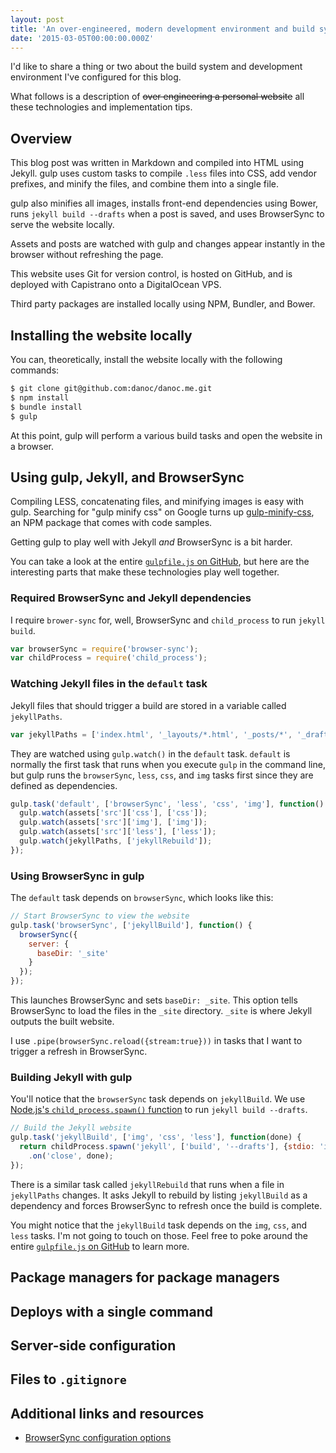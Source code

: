 ```yaml
---
layout: post
title: 'An over-engineered, modern development environment and build system'
date: '2015-03-05T00:00:00.000Z'
---
```


I'd like to share a thing or two about the build system and development environment I've configured for this blog.

What follows is a description of <s>over engineering a personal website</s> all these technologies and implementation tips.


## Overview

This blog post was written in Markdown and compiled into HTML using Jekyll. gulp uses custom tasks to compile `.less` files into CSS, add vendor prefixes, and minify the files, and combine them into a single file.

gulp also minifies all images, installs front-end dependencies using Bower, runs `jekyll build --drafts` when a post is saved, and uses BrowserSync to serve the website locally.

Assets and posts are watched with gulp and changes appear instantly in the browser without refreshing the page.

This website uses Git for version control, is hosted on GitHub, and is deployed with Capistrano onto a DigitalOcean VPS.

Third party packages are installed locally using NPM, Bundler, and Bower.


## Installing the website locally

You can, theoretically, install the website locally with the following commands:

```bash
$ git clone git@github.com:danoc/danoc.me.git
$ npm install
$ bundle install
$ gulp
```

At this point, gulp will perform a various build tasks and open the website in a browser.


## Using gulp, Jekyll, and BrowserSync

Compiling LESS, concatenating files, and minifying images is easy with gulp. Searching for "gulp minify css" on Google turns up [gulp-minify-css](https://www.npmjs.com/package/gulp-minify-css), an NPM package that comes with code samples.

Getting gulp to play well with Jekyll _and_ BrowserSync is a bit harder.

You can take a look at the entire [`gulpfile.js` on GitHub](https://github.com/danoc/danoc.me/blob/master/gulpfile.js), but here are the interesting parts that make these technologies play well together.

### Required BrowserSync and Jekyll dependencies

I require `brower-sync` for, well, BrowserSync and `child_process` to run `jekyll build`.

```js
var browserSync = require('browser-sync');
var childProcess = require('child_process');
```

### Watching Jekyll files in the `default` task

Jekyll files that should trigger a build are stored in a variable called `jekyllPaths`.

```js
var jekyllPaths = ['index.html', '_layouts/*.html', '_posts/*', '_drafts/*'];
```

They are watched using `gulp.watch()` in the `default` task. `default` is normally the first task that runs when you execute `gulp` in the command line, but gulp runs the `browserSync`, `less`, `css`, and `img` tasks first since they are defined as dependencies.

```js
gulp.task('default', ['browserSync', 'less', 'css', 'img'], function() {
  gulp.watch(assets['src']['css'], ['css']);
  gulp.watch(assets['src']['img'], ['img']);
  gulp.watch(assets['src']['less'], ['less']);
  gulp.watch(jekyllPaths, ['jekyllRebuild']);
});
```

### Using BrowserSync in gulp

The `default` task depends on `browserSync`, which looks like this:

```js
// Start BrowserSync to view the website
gulp.task('browserSync', ['jekyllBuild'], function() {
  browserSync({
    server: {
      baseDir: '_site'
    }
  });
});
```

This launches BrowserSync and sets `baseDir: _site`. This option tells BrowserSync to load the files in the `_site` directory. `_site` is where Jekyll outputs the built website.

I use `.pipe(browserSync.reload({stream:true}))` in tasks that I want to trigger a refresh in BrowserSync.

### Building Jekyll with gulp

You'll notice that the `browserSync` task depends on `jekyllBuild`. We use [Node.js's `child_process.spawn()` function](http://nodejs.org/api/child_process.html#child_process_child_process_spawn_command_args_options) to run `jekyll build --drafts`.

```js
// Build the Jekyll website
gulp.task('jekyllBuild', ['img', 'css', 'less'], function(done) {
  return childProcess.spawn('jekyll', ['build', '--drafts'], {stdio: 'inherit'})
    .on('close', done);
});
```

There is a similar task called `jekyllRebuild` that runs when a file in `jekyllPaths` changes. It asks Jekyll to rebuild by listing `jekyllBuild` as a dependency and forces BrowserSync to refresh once the build is complete.

You might notice that the `jekyllBuild` task depends on the `img`, `css`, and `less` tasks. I'm not going to touch on those. Feel free to poke around the entire [`gulpfile.js` on GitHub](https://github.com/danoc/danoc.me/blob/master/gulpfile.js) to learn more.


## Package managers for package managers


## Deploys with a single command


## Server-side configuration


## Files to `.gitignore`


## Additional links and resources

* [BrowserSync configuration options](http://www.browsersync.io/docs/options/)
